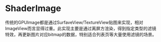 # ShaderImage
传统的GPUImage都是通过SurfaveView/TextureView贴图来实现，相对ImageView而言显得过重。此实现主要是通过离屏方渲染，得到指定类型的滤镜特效，再更新图片对应bitmap的数据，特别适合列表页等大量使用滤镜的场景。
